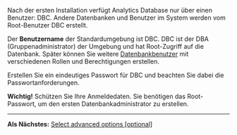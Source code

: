 Nach der ersten Installation verfügt Analytics Database nur über einen Benutzer: DBC. Andere Datenbanken und Benutzer im System werden vom Root-Benutzer DBC erstellt.

Der **Benutzername** der Standardumgebung ist DBC. DBC ist der DBA (Gruppenadministrator) der Umgebung und hat Root-Zugriff auf die Datenbank. Später können Sie weitere [Datenbankbenutzer](wxe1659392685092.md) mit verschiedenen Rollen und Berechtigungen erstellen.

Erstellen Sie ein eindeutiges Passwort für DBC und beachten Sie dabei die Passwortanforderungen.

**Wichtig!** Schützen Sie Ihre Anmeldedaten. Sie benötigen das Root-Passwort, um den ersten Datenbankadministrator zu erstellen.

---

**Als Nächstes:** [Select advanced options [optional]](keu1721069101205.md)

